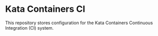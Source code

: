 # Kata Containers CI

This repository stores configuration for the Kata Containers Continuous Integration (CI) system.
